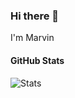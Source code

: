 ### Hi there 👋

I'm Marvin

#### GitHub Stats
![Stats](https://github-readme-stats.vercel.app/api?username=MarvinStelter&show_icons=true&icon_color=FFFF00&theme=dark&title_color=FFFF00)


<!--
**MarvinStelter/MarvinStelter** is a ✨ _special_ ✨ repository because its `README.md` (this file) appears on your GitHub profile.

Here are some ideas to get you started:

- 🔭 I’m currently working on ...
- 🌱 I’m currently learning ...
- 👯 I’m looking to collaborate on ...
- 🤔 I’m looking for help with ...
- 💬 Ask me about ...
- 📫 How to reach me: ...
- 😄 Pronouns: ...
- ⚡ Fun fact: ...
-->
